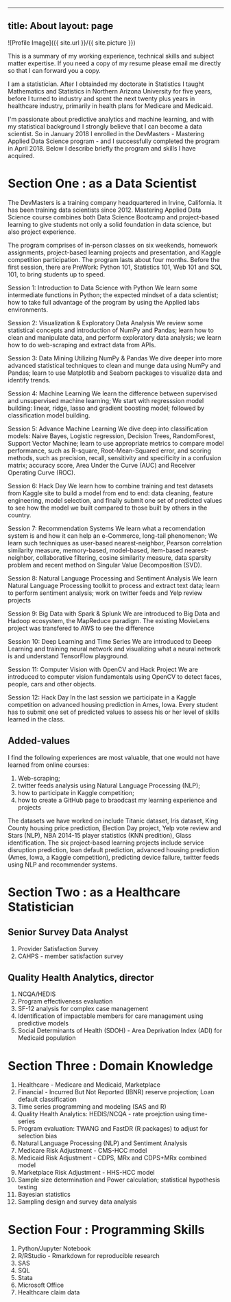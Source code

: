 
---
title: About
layout: page
---
![Profile Image]({{ site.url }}/{{ site.picture }})

This is a summary of my working experience, technical skills and subject matter expertise.  If you need a copy of my resume please email me directly so that I can forward you a copy.

I am a statistician.  After I obtainded my doctorate in Statistics I taught Mathematics and Statistics in Northern Arizona University for five years, before I turned to industry and spent the next twenty plus years in healthcare industry, primarily in health plans for Medicare and Medicaid. 

I'm passionate about predictive analytics and machine learning, and with my statistical background I strongly believe that I can become a data scientist. So in January 2018 I enrolled in the DevMasters - Mastering Applied Data Science program - and I successfully completed the program in April 2018. Below I describe briefly the program and skills I have acquired.

# Section One : as a Data Scientist

The DevMasters is a training company headquartered in Irvine, California. It has been training data scientists since 2012. Mastering Applied Data Science course combines both Data Science Bootcamp and project-based learning to give students not only a solid foundation in data science, but also project experience. 

The program comprises of in-person classes on six weekends, homework assignments, project-based learning projects and presentation, and Kaggle competition participation. The program lasts about four months. Before the first session, there are PreWork: Python 101, Statistics 101, Web 101 and SQL 101, to bring students up to speed.

Session 1: Introduction to Data Science with Python
We learn some intermediate functions in Python; the expected mindset of a data scientist; how to take full advantage of the program by using the Applied labs environments.

Session 2: Visualization & Exploratory Data Analysis
We review some statistical concepts and introduction of NumPy and Pandas; learn how to clean and manipulate data, and perform exploratory data analysis; we learn how to do web-scraping and extract data from APIs.

Session 3: Data Mining Utilizing NumPy & Pandas
We dive deeper into more advanced statistical techniques to clean and munge data using NumPy and Pandas; learn to use Matplotlib and Seaborn packages to visualize data and identify trends.

Session 4: Machine Learning
We learn the difference between supervised and unsupervised machine learning; We start with regresssion model building: linear, ridge, lasso and gradient boosting model; followed by classification model building. 

Session 5: Advance Machine Learning
We dive deep into classification models: Naive Bayes, Logistic regression, Decision Trees, RandomForest, Support Vector Machine; learn to use appropriate metrics to compare model performance, such as R-square, Root-Mean-Squared error, and scoring methods, such as precision, recall, sensitivity and specificity in a confusion matrix; accuracy score, Area Under the Curve (AUC) and Receiver Operating Curve (ROC). 

Session 6:  Hack Day
We learn how to combine training and test datasets from Kaggle site to build a model from end to end: data cleaning, feature engineering, model selection, and finally submit one set of predicted values to see how the model we built compared to those built by others in the country. 

Session 7: Recommendation Systems
We learn what a recomendation system is and how it can help an e-Commerce, long-tail phenomenon; We learn such techniques as user-based nearest-neighbor, Pearson correlation similarity measure, memory-based, model-based, item-based nearest-neighbor, collaborative filtering, cosine similarity measure, data sparsity problem and recent method on Singular Value Decomposition (SVD). 

Session 8: Natural Language Processing and Sentiment Analysis
We learn Natural Language Processing toolkit to process and extract text data; learn to perform sentiment analysis; work on twitter feeds and Yelp review projects

Session 9: Big Data with Spark & Splunk
We are introduced to Big Data and Hadoop ecosystem, the MapReduce paradigm. The existing MovieLens project was transfered to AWS to see the difference

Session 10: Deep Learning and Time Series
We are introduced to Deeep Learning and training neural network and visualizing what a neural network is and understand TensorFlow playground.

Session 11: Computer Vision with OpenCV and Hack Project
We are introduced to computer vision fundamentals using OpenCV to detect faces, people, cars and other objects.

Session 12: Hack Day
In the last session we participate in a Kaggle competition on advanced housing prediction in Ames, Iowa. Every student has to submit one set of predicted values to assess his or her level of skills learned in the class.

## Added-values
I find the following experiences are most valuable, that one would not have learned from online courses:

1. Web-scraping; 
2. twitter feeds analysis using Natural Language Processing (NLP); 
3. how to participate in Kaggle competition; 
4. how to create a GitHub page to braodcast my learning experience and projects

The datasets we have worked on include Titanic dataset, Iris dataset, King County housing price prediction, Election Day project, Yelp vote review and Stars (NLP), NBA 2014-15 player statistics (KNN predition), Glass identification. The six project-based learning projects include service disruption prediction, loan default prediction, advanced housing prediction (Ames, Iowa, a Kaggle competition), predicting device failure, twitter feeds using NLP and recommender systems.   

# Section Two : as a Healthcare Statistician

## Senior Survey Data Analyst
1. Provider Satisfaction Survey
2. CAHPS - member satisfaction survey

## Quality Health Analytics, director
1. NCQA/HEDIS
2. Program effectiveness evaluation
3. SF-12 analysis for complex case management
4. Identification of impactable members for care management using predictive models
5. Social Determinants of Health (SDOH) - Area Deprivation Index (ADI) for Medicaid population

# Section Three : Domain Knowledge
1. Healthcare - Medicare and Medicaid, Marketplace 
2. Financial - Incurred But Not Reported (IBNR) reserve projection; Loan default classification
3. Time series programming and modeling (SAS and R)
4. Quality Health Analytics: HEDIS/NCQA - rate proejction using time-series
5. Program evaluation: TWANG and FastDR (R packages) to adjust for selection bias
6. Natural Language Processing (NLP) and Sentiment Analysis
7. Medicare Risk Adjustment - CMS-HCC model
8. Medicaid Risk Adjustment - CDPS, MRx and CDPS+MRx combined model
9. Marketplace Risk Adjustment - HHS-HCC model
10. Sample size determination and Power calculation; statistical hypothesis testing
11. Bayesian statistics
12. Sampling design and survey data analysis

# Section Four : Programming Skills
1. Python/Jupyter Notebook
2. R/RStudio - Rmarkdown for reproducible research
3. SAS
4. SQL 
5. Stata
6. Microsoft Office
7. Healthcare claim data
